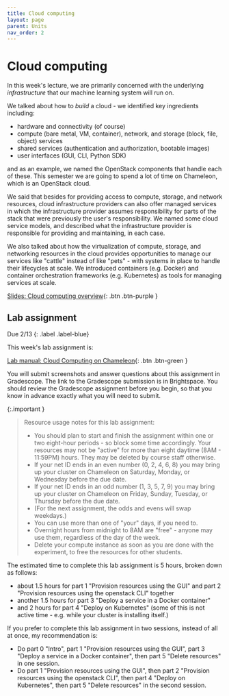 ```yaml
--- 
title: Cloud computing
layout: page
parent: Units
nav_order: 2
---
```


# Cloud computing

In this week's lecture, we are primarily concerned with the underlying *infrastructure* that our machine learning system will run on.

We talked about how to *build* a cloud - we identified key ingredients including:

* hardware and connectivity (of course)
* compute (bare metal, VM, container), network, and storage (block, file, object) services
* shared services (authentication and authorization, bootable images)
* user interfaces (GUI, CLI, Python SDK)

and as an example, we named the OpenStack components that handle each of these. This semester we are going to spend a lot of time on Chameleon, which is an OpenStack cloud.

We said that besides for providing access to compute, storage, and network resources, cloud infrastructure providers can also offer managed services in which the infrastructure provider assumes responsibility for parts of the stack that were previously the user's responsibility. We named some cloud service models, and described what the infrastructure provider is responsible for providing and maintaining, in each case.

We also talked about how the virtualization of compute, storage, and networking resources in the cloud provides opportunities to manage our services like "cattle" instead of like "pets" - with systems in place to handle their lifecycles at scale. We introduced containers (e.g. Docker) and container orchestration frameworks (e.g. Kubernetes) as tools for managing services at scale.


[Slides: Cloud computing overview](https://link.excalidraw.com/p/readonly/4lOcDZjTOcR0AUTrMck9){: .btn .btn-purple }


## Lab assignment

Due 2/13
{: .label .label-blue}

This week's lab assignment is:

[Lab manual: Cloud Computing on Chameleon](https://teaching-on-testbeds.github.io/cloud-chi/){: .btn .btn-green }

You will submit screenshots and answer questions about this assignment in Gradescope. The link to the Gradescope submission is in Brightspace. You should review the Gradescope assignment before you begin, so that you know in advance exactly what you will need to submit.


{:.important }
> Resource usage notes for this lab assignment:
> 
> * You should plan to start and finish the assignment within one or two eight-hour periods - so block some time accordingly. Your resources may not be "active" for more than eight daytime (8AM - 11:59PM) hours. They may be deleted by course staff otherwise.
> * If your net ID ends in an even number (0, 2, 4, 6, 8) you may bring up your cluster on Chameleon on Saturday, Monday, or Wednesday before the due date. 
> * If your net ID ends in an odd number (1, 3, 5, 7, 9) you may bring up your cluster on Chameleon on Friday, Sunday, Tuesday, or Thursday before the due date.  
> * (For the next assignment, the odds and evens will swap weekdays.)
> * You can use more than one of "your" days, if you need to.
> * Overnight hours from midnight to 8AM are "free" - anyone may use them, regardless of the day of the week.
> * Delete your compute instance as soon as you are done with the experiment, to free the resources for other students.


The estimated time to complete this lab assignment is 5 hours, broken down as follows:

* about 1.5 hours for part 1 "Provision resources using the GUI" and part 2 "Provision resources using the openstack CLI" together
* another 1.5 hours for part 3  "Deploy a service in a Docker container"
* and 2 hours for part 4  "Deploy on Kubernetes" (some of this is not active time - e.g. while your cluster is installing itself.)

If you prefer to complete this lab assignment in two sessions, instead of all at once, my recommendation is:

* Do part 0 "Intro", part 1 "Provision resources using the GUI", part 3 "Deploy a service in a Docker container", then part 5 "Delete resources" in one session. 
* Do part 1 "Provision resources using the GUI", then part 2 "Provision resources using the openstack CLI", then part 4 "Deploy on Kubernetes", then part 5 "Delete resources" in the second session.
